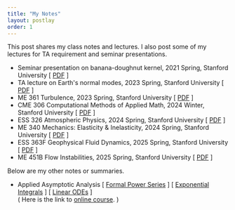 ```yaml
---
title: "My Notes"
layout: postlay
order: 1
---
```


<p>This post shares my class notes and lectures. I also post some of my lectures for TA requirement and seminar presentations.</p>

<ul>
  <li>Seminar presentation on banana-doughnut kernel, 2021 Spring, Stanford University
  [ <a href="{{ site.url }}{{ site.baseurl }}/_data/files/Notes/Kernel.pdf" target="_blank">PDF</a> ]</li>
  <li>TA lecture on Earth's normal modes, 2023 Spring, Stanford University
  [ <a href="{{ site.url }}{{ site.baseurl }}/_data/files/Notes/GP238_S23_Modes.pdf" target="_blank">PDF</a> ]</li>
  <li>ME 361 Turbulence, 2023 Spring, Stanford University
  [ <a href="{{ site.url }}{{ site.baseurl }}/_data/files/Notes/ME361_S23.pdf" target="_blank">PDF</a> ]</li>
  <li>CME 306 Computational Methods of Applied Math, 2024 Winter, Stanford University
  [ <a href="{{ site.url }}{{ site.baseurl }}/_data/files/Notes/CME306_W24.pdf" target="_blank">PDF</a> ]</li>
  <li>ESS 326 Atmospheric Physics, 2024 Spring, Stanford University
  [ <a href="{{ site.url }}{{ site.baseurl }}/_data/files/Notes/ESS326_S24.pdf" target="_blank">PDF</a> ]</li>
  <li>ME 340 Mechanics: Elasticity & Inelasticity, 2024 Spring, Stanford University
  [ <a href="{{ site.url }}{{ site.baseurl }}/_data/files/Notes/ME340_S24.pdf" target="_blank">PDF</a> ]</li>
  <li>ESS 363F Geophysical Fluid Dynamics, 2025 Spring, Stanford University
  [ <a href="{{ site.url }}{{ site.baseurl }}/_data/files/Notes/ESS363F_S25.pdf" target="_blank">PDF</a> ]</li>
  <li>ME 451B Flow Instabilities, 2025 Spring, Stanford University
  [ <a href="{{ site.url }}{{ site.baseurl }}/_data/files/Notes/ME451B_S25.pdf" target="_blank">PDF</a> ]</li>
</ul>

<p>Below are my other notes or summaries.</p>

<ul>
  <li>Applied Asymptotic Analysis
  [ <a href="{{ site.url }}{{ site.baseurl }}/_data/files/Notes/Asympt_1.pdf" target="_blank">Formal Power Series</a> ]
  [ <a href="{{ site.url }}{{ site.baseurl }}/_data/files/Notes/Asympt_2.pdf" target="_blank">Exponential Integrals</a> ]
  [ <a href="{{ site.url }}{{ site.baseurl }}/_data/files/Notes/Asympt_3.pdf" target="_blank">Linear ODEs</a> ] <br/>
  ( Here is the link to <a href="https://www.bilibili.com/video/BV1su4y1F7qd/?share_source=copy_web" target="_blank">online course</a>. )
  </li>
</ul>